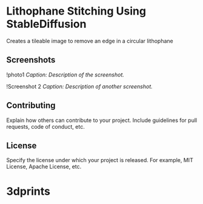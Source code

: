 # Lithophane Stitching Using StableDiffusion

Creates a tileable image to remove an edge in a circular lithophane


## Screenshots


!photo1
*Caption: Description of the screenshot.*

!Screenshot 2
*Caption: Description of another screenshot.*

## Contributing

Explain how others can contribute to your project. Include guidelines for pull requests, code of conduct, etc.

## License

Specify the license under which your project is released. For example, MIT License, Apache License, etc.
# 3dprints
